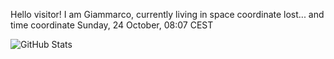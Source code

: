 Hello visitor! I am Giammarco, currently living in space coordinate lost... and time coordinate Sunday, 24 October, 08:07 CEST

![GitHub Stats](https://github-readme-stats.vercel.app/api?username=grcasanova)
